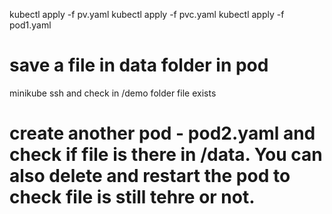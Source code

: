 kubectl apply -f pv.yaml
kubectl apply -f pvc.yaml
kubectl apply -f pod1.yaml

# save a file in data folder in pod

minikube ssh and check in /demo folder file exists

# create another pod - pod2.yaml and check if file is there in /data. You can also delete and restart the pod to check file is still tehre or not. 

